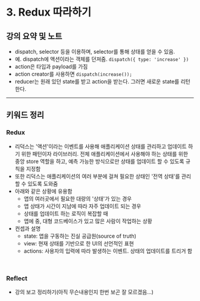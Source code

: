 # 3. Redux 따라하기

## 강의 요약 및 노트

- dispatch, selector 등을 이용하며, selector를 통해 상태를 얻을 수 있음.
- 예. dispatch에 액션이라는 객체를 던져줌. `dispatch({ type: 'increase' })`
- action은 타입과 payload를 가짐
- action creator를 사용하면 `dispatch(increase());`
- reducer는 원래 있던 state를 받고 action을 받는다. 그러면 새로운 state를 리턴한다.

---

## 키워드 정리

### Redux

- 리덕스는 '액션'이라는 이벤트를 사용해 애플리케이션 상태를 관리하고 업데이트 하기 위한 패턴이자 라이브러리. 전체 애플리케이션에서 사용해야 하는 상태를 위한 중앙 store 역할을 하고, 예측 가능한 방식으로만 상태를 업데이트 할 수 있도록 규칙을 지정함
- 또한 리덕스는 애플리케이션의 여러 부분에 걸쳐 필요한 상태인 '전역 상태'를 관리할 수 있도록 도와줌
- 아래와 같은 상황에 유용함
    - 앱의 여러곳에서 필요한 대량의 '상태'가 있는 경우
    - 앱 상태가 시간이 지남에 따라 자주 업데이트 되는 경우
    - 상태를 업데이트 하는 로직이 복잡할 때
    - 앱에 중, 대형 코드베이스가 있고 많은 사람이 작업하는 상황
- 컨셉과 설명
    - state: 앱을 구동하는 진실 공급원(source of truth)
    - view: 현재 상태를 기반으로 한 UI의 선언적인 표현
    - actions: 사용자의 입력에 따라 발생하는 이벤트. 상태의 업데이트를 트리거 함

</br>

### Reflect

- 강의 보고 정리하기(아직 무슨내용인지 한번 보곤 잘 모르겠음...)
